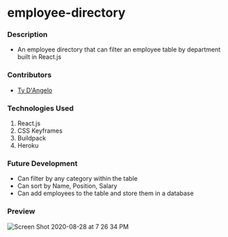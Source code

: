 # employee-directory

### Description
- An employee directory that can filter an employee table by department built in React.js

### Contributors

- [Ty D'Angelo](https://github.com/tydangelo18)

### Technologies Used

1. React.js
2. CSS Keyframes
3. Buildpack
4. Heroku

### Future Development
 - Can filter by any category within the table
 - Can sort by Name, Position, Salary
 - Can add employees to the table and store them in a database

### Preview
![Screen Shot 2020-08-28 at 7 26 34 PM](https://user-images.githubusercontent.com/60044459/91624187-6c3a8f80-e964-11ea-9708-470573ba1f21.png)



